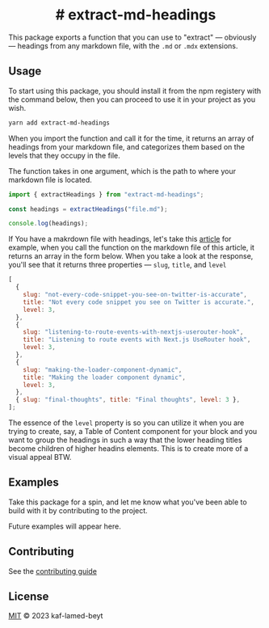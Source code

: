 <h1 align="center"># extract-md-headings</h1>

This package exports a function that you can use to "extract" &mdash; obviously &mdash; headings from any markdown file, with the `.md` or `.mdx` extensions.

## Usage

To start using this package, you should install it from the npm registery with the command below, then you can proceed to use it in your project as you wish.

```bash
yarn add extract-md-headings
```

When you import the function and call it for the time, it returns an array of headings from your markdown file, and categorizes them based on the levels that they occupy in the file.

The function takes in one argument, which is the path to where your markdown file is located.

```js
import { extractHeadings } from "extract-md-headings";

const headings = extractHeadings("file.md");

console.log(headings);
```

If You have a makrdown file with headings, let's take this [article](https://meje.dev/blog/building-a-nextjs-preloader-the-right-way) for example, when you call the function on the markdown file of this article, it returns an array in the form below. When you take a look at the response, you'll see that it returns three properties &mdash; `slug`, `title`, and `level`

```js
[
  {
    slug: "not-every-code-snippet-you-see-on-twitter-is-accurate",
    title: "Not every code snippet you see on Twitter is accurate.",
    level: 3,
  },
  {
    slug: "listening-to-route-events-with-nextjs-userouter-hook",
    title: "Listening to route events with Next.js UseRouter hook",
    level: 3,
  },
  {
    slug: "making-the-loader-component-dynamic",
    title: "Making the loader component dynamic",
    level: 3,
  },
  { slug: "final-thoughts", title: "Final thoughts", level: 3 },
];
```

The essence of the `level` property is so you can utilize it when you are trying to create, say, a Table of Content component for your block and you want to group the headings in such a way that the lower heading titles become children of higher headins elements. This is to create more of a visual appeal BTW.

## Examples

Take this package for a spin, and let me know what you've been able to build with it by contributing to the project.

Future examples will appear here.

## Contributing

See the [contributing guide](CONTRIBUTING.md)

## License

[MIT](LICENSE) © 2023 kaf-lamed-beyt
